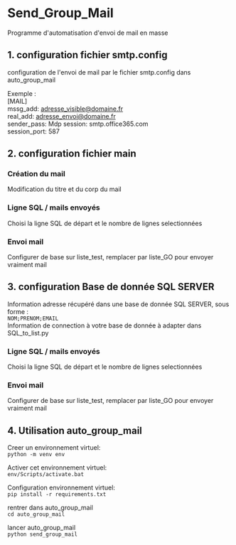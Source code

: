 # Send_Group_Mail

Programme d'automatisation d'envoi de mail en masse

## 1. configuration fichier smtp.config

configuration de l'envoi de mail par le fichier smtp.config dans auto_group_mail  

Exemple :  
[MAIL]  
mssg_add: adresse_visible@domaine.fr  
real_add: adresse_envoi@domaine.fr  
sender_pass: Mdp 
session: smtp.office365.com  
session_port: 587  

## 2. configuration fichier main  

### Création du mail

Modification du titre et du corp du mail

### Ligne SQL / mails envoyés

Choisi la ligne SQL de départ et le nombre de lignes selectionnées

### Envoi mail

Configurer de base sur liste_test, remplacer par liste_GO pour envoyer vraiment mail

## 3. configuration Base de donnée SQL SERVER  

Information adresse récupéré dans une base de donnée SQL SERVER, sous forme :  
`NOM;PRENOM;EMAIL`  
Information de connection à votre base de donnée à adapter dans SQL_to_list.py

### Ligne SQL / mails envoyés

Choisi la ligne SQL de départ et le nombre de lignes selectionnées

### Envoi mail

Configurer de base sur liste_test, remplacer par liste_GO pour envoyer vraiment mail

## 4. Utilisation auto_group_mail

Creer un environnement virtuel:  
`python -m venv env`  

Activer cet environnement virtuel:  
`env/Scripts/activate.bat`  

Configuration environnement virtuel:  
`pip install -r requirements.txt`  

rentrer dans auto_group_mail  
`cd auto_group_mail`  

lancer auto_group_mail  
`python send_group_mail` 